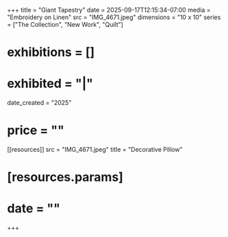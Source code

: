 +++
title = "Giant Tapestry"
date = 2025-09-17T12:15:34-07:00
media = "Embroidery on Linen"
src = "IMG_4671.jpeg"
dimensions = "10 x 10"
series = ["The Collection", "New Work", "Quilt"]
# exhibitions = []
# exhibited = "|"
date_created = "2025"
# price = ""
[[resources]]
  src = "IMG_4671.jpeg"
  title = "Decorative Pillow"
#   [resources.params]
#   date = ""
+++